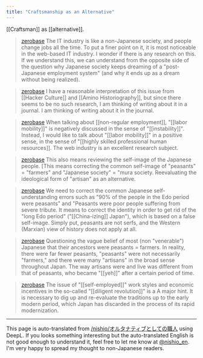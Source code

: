 ```yaml
---
title: "Craftsmanship as an Alternative"
---
```


[[Craftsman]] as [[alternative]].
> [zerobase](https://x.com/zerobase/status/1808359502431113550) The IT industry is like a non-Japanese society, and people change jobs all the time. To put a finer point on it, it is most noticeable in the web-based IT industry. I wonder if there is any research on this. If we understand this, we can understand from the opposite side of the question why Japanese society keeps dreaming of a "post-Japanese employment system" (and why it ends up as a dream without being realized).

> [zerobase](https://x.com/zerobase/status/1808359505048359356) I have a reasonable interpretation of this issue from [[Hacker Culture]] and [[Amino Historiography]], but since there seems to be no such research, I am thinking of writing about it in a journal. I am thinking of writing about it in the journal.

> [zerobase](https://x.com/zerobase/status/1808360793186226270) When talking about [[non-regular employment]], "[[labor mobility]]" is negatively discussed in the sense of "[[instability]]". Instead, I would like to talk about "[[labor mobility]]" in a positive sense, in the sense of "[[highly skilled professional human resources]]. The web industry is an excellent research subject.

> [zerobase](https://x.com/zerobase/status/1808361750443839906) This also means reviewing the self-image of the Japanese people. [This means correcting the common self-image of "peasants" = "farmers" and "Japanese society" = "mura society. Reevaluating the ideological form of "artisan" as an alternative.

> [zerobase](https://x.com/zerobase/status/1808363835956551695) We need to correct the common Japanese self-understanding errors such as "90% of the people in the Edo period were peasants" and "Peasants were poor people suffering from severe tribute. It means to correct the identity in order to get rid of the "long Edo period" ("[[China-izing]] Japan"), which is based on a false self-image. Simply put, peasants are not serfs, and the Western (Marxian) view of history does not apply at all.

> [zerobase](https://x.com/zerobase/status/1808365259864039743) Questioning the vague belief of most (non "venerable") Japanese that their ancestors were peasants = farmers. In reality, there were far fewer peasants, "peasants" were not necessarily "farmers," and there were many "artisans" in the broad sense throughout Japan. The way artisans were and live was different from that of peasants, who became "[[yeh]]" after a certain period of time.

> [zerobase](https://x.com/zerobase/status/1808366490334421189) The issue of "[[self-employed]]" work styles and economic incentives in the so-called "[[diligent revolution]]" is a A major hint. It is necessary to dig up and re-evaluate the traditions up to the early modern period, which Japan has discarded in the process of its rapid modernization.

---
This page is auto-translated from [/nishio/オルタナティブとしての職人](https://scrapbox.io/nishio/オルタナティブとしての職人) using DeepL. If you looks something interesting but the auto-translated English is not good enough to understand it, feel free to let me know at [@nishio_en](https://twitter.com/nishio_en). I'm very happy to spread my thought to non-Japanese readers.